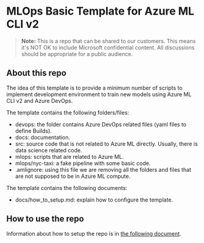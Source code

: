 # MLOps Basic Template for Azure ML CLI v2

> **Note:**
> This is a repo that can be shared to our customers. This means it's NOT OK to include Microsoft confidential
> content. All discussions should be appropriate for a public audience.

## About this repo

The idea of this template is to provide a minimum number of scripts to implement development environment to train new models using Azure ML CLI v2 and Azure DevOps.

The template contains the following folders/files:

- devops: the folder contains Azure DevOps related files (yaml files to define Builds).
- docs: documentation.
- src: source code that is not related to Azure ML directly. Usually, there is data science related code.
- mlops: scripts that are related to Azure ML.
- mlops/nyc-taxi: a fake pipeline with some basic code.
- .amlignore: using this file we are removing all the folders and files that are not supposed to be in Azure ML compute.

The template contains the following documents:

- docs/how_to_setup.md: explain how to configure the template.

## How to use the repo

Information about how to setup the repo is in [the following document](./docs/how_to_setup.md).
